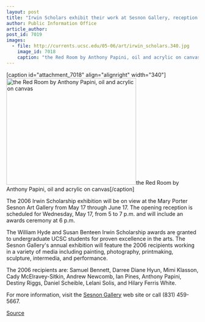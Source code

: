 ```yaml
---
layout: post
title: "Irwin Scholars exhibit their work at Sesnon Gallery, reception May 17"
author: Public Information Office
article_author: 
post_id: 7019
images:
  - file: http://currents.ucsc.edu/05-06/art/irwin_scholars.340.jpg
    image_id: 7018
    caption: "the Red Room by Anthony Papini, oil and acrylic on canvas"
---
```


[caption id="attachment_7018" align="alignright" width="340"]<a href="http://dev-ucsc-news.pantheonsite.io/wp-content/uploads/2006/05/irwin_scholars.340.jpg"><img class="size-full wp-image-7018" src="http://dev-ucsc-news.pantheonsite.io/wp-content/uploads/2006/05/irwin_scholars.340.jpg" alt="the Red Room by Anthony Papini, oil and acrylic on canvas" width="340" height="280" /></a>the Red Room by Anthony Papini, oil and acrylic on canvas[/caption]
<a name="content" id="content"></a>
<p>
  The 2006 Irwin Scholarship exhibition will be on view at the Mary Porter Sesnon Art Gallery from May 17 through June 17. The opening reception is scheduled for Wednesday, May 17, from 5 to 7 p.m. and will include an awards ceremony at 6 p.m.
</p>
<p>
  The William Hyde and Susan Benteen Irwin Scholarship awards are granted to undergraduate UCSC students for proven excellence in the arts. The Sesnon Gallery's annual exhibition will feature the 2006 recipients working in a variety of media including painting, photography, printmaking, sculpture, intermedia, and performance.
</p>
<p>
  The 2006 recipients are: Samuel Bennett, Darree Diane Hyun, Mimi Klasson, Cady McElravey-Sitkin, Andrew Newcomb, Ian Pines, Anthony Papini, Destiny Riggs, Daniel Scheible, Lelani Solis, and Hilary Ferris White.
</p>
<p>
  For more information, visit the <a href="http://arts.ucsc.edu/sesnon">Sesnon Gallery</a> web site or call (831) 459-5667.
</p>
<p><a href="http://www1.ucsc.edu/currents/05-06/05-15/brief-irwin.asp" title="Permalink to brief-irwin">Source</a></p>
